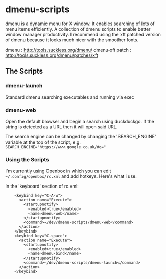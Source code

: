 # dmenu-scripts
dmenu is a dynamic menu for X window. It enables searching of lots of menu items efficiently.
A collection of dmenu scripts to enable better window manager productivity.
I recommend using the xft patched version of dmenu because it looks much nicer with the smoother fonts.

dmenu : http://tools.suckless.org/dmenu/
dmenu-xft patch : http://tools.suckless.org/dmenu/patches/xft

## The Scripts
### dmenu-launch
Standard dmenu searching executables and running via exec

### dmenu-web
Open the default browser and begin a search using duckduckgo.
If the string is detected as a URL then it will open said URL.

The search engine can be changed by changing the 'SEARCH_ENGINE' variable at the top of the script, e.g.
`SEARCH_ENGINE="https://www.google.co.uk/#q="`

### Using the Scripts
I'm currently using Openbox in which you can edit `~/.config/openbox/rc.xml` and add hotkeys.
Here's what i use.

In the 'keyboard' section of rc.xml:

```
    <keybind key="C-A-w">
      <action name="Execute">
        <startupnotify>
          <enabled>true</enabled>
          <name>dmenu-web</name>
        </startupnotify>
        <command>~/dev/dmenu-scripts/dmenu-web</command>
      </action>
    </keybind>
    <keybind key="C-space">
      <action name="Execute">
        <startupnotify>
          <enabled>true</enabled>
          <name>dmenu-bind</name>
        </startupnotify>
        <command>~/dev/dmenu-scripts/dmenu-launch</command>
      </action>
    </keybind>
```
